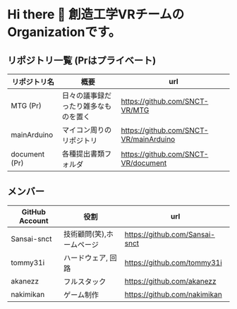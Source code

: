 # Hi there 👋  創造工学VRチームのOrganizationです。

## リポジトリ一覧 (Prはプライベート)
|リポジトリ名|概要|url|
|---|---|---|
|MTG (Pr)|日々の議事録だったり雑多なものを置く| https://github.com/SNCT-VR/MTG|
|mainArduino|マイコン周りのリポジトリ|https://github.com/SNCT-VR/mainArduino|
|document (Pr)|各種提出書類フォルダ|https://github.com/SNCT-VR/document|




## メンバー
|GitHub Account| 役割 | url|
|---|---| --- |
|Sansai-snct|技術顧問(笑),ホームページ|https://github.com/Sansai-snct | 
|tommy31i|ハードウェア, 回路|https://github.com/tommy31i | 
|akanezz|フルスタック|https://github.com/akanezz | 
|nakimikan|ゲーム制作|https://github.com/nakimikan | 


<!--

**Here are some ideas to get you started:**

🙋‍♀️ A short introduction - what is your organization all about?
🌈 Contribution guidelines - how can the community get involved?
👩‍💻 Useful resources - where can the community find your docs? Is there anything else the community should know?
🍿 Fun facts - what does your team eat for breakfast?
🧙 Remember, you can do mighty things with the power of [Markdown](https://docs.github.com/github/writing-on-github/getting-started-with-writing-and-formatting-on-github/basic-writing-and-formatting-syntax)
-->
